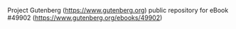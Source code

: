 Project Gutenberg (https://www.gutenberg.org) public repository for eBook #49902 (https://www.gutenberg.org/ebooks/49902)
